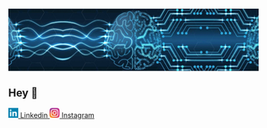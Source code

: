 ![Foto de Capa](images/foto-de-capa.jpeg)

## Hey 👋

<a href="https://www.linkedin.com/in/gabrielcaussi/"><img src="images/linkedin-icon.svg" alt="linkedin" width="20"/> Linkedin </a>
<a href="https://www.instagram.com/g_caussi/"><img src="images/instagram-icon.svg" alt="instagram" width="20"/> Instagram </a>

<!--
**gcaussi/gcaussi** is a ✨ _special_ ✨ repository because its `README.md` (this file) appears on your GitHub profile.

Here are some ideas to get you started:

- 🔭 I’m currently working on ...
- 🌱 I’m currently learning ...
- 👯 I’m looking to collaborate on ...
- 🤔 I’m looking for help with ...
- 💬 Ask me about ...
- 📫 How to reach me: ...
- 😄 Pronouns: ...
- ⚡ Fun fact: ...
-->
